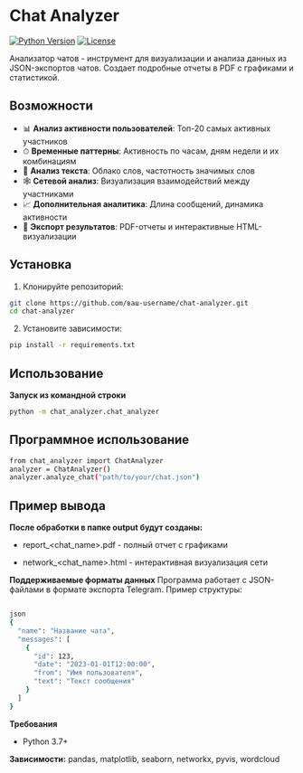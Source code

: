 # Chat Analyzer

[![Python Version](https://img.shields.io/badge/python-3.7%2B-blue)](https://www.python.org/downloads/)
[![License](https://img.shields.io/badge/license-MIT-green)](LICENSE)

Анализатор чатов - инструмент для визуализации и анализа данных из JSON-экспортов чатов. Создает подробные отчеты в PDF с графиками и статистикой.

## Возможности

- 📊 **Анализ активности пользователей**: Топ-20 самых активных участников
- ⏱ **Временные паттерны**: Активность по часам, дням недели и их комбинациям
- 📝 **Анализ текста**: Облако слов, частотность значимых слов
- 🕸 **Сетевой анализ**: Визуализация взаимодействий между участниками
- 📈 **Дополнительная аналитика**: Длина сообщений, динамика активности
- 📂 **Экспорт результатов**: PDF-отчеты и интерактивные HTML-визуализации

## Установка

1. Клонируйте репозиторий:
```bash
git clone https://github.com/ваш-username/chat-analyzer.git
cd chat-analyzer
```
2. Установите зависимости:
```bash
pip install -r requirements.txt
```
## Использование

**Запуск из командной строки**
```bash
python -m chat_analyzer.chat_analyzer
```
## Программное использование

```bash
from chat_analyzer import ChatAnalyzer
analyzer = ChatAnalyzer()
analyzer.analyze_chat("path/to/your/chat.json")
```

## Пример вывода
**После обработки в папке output будут созданы:**

- report_<chat_name>.pdf - полный отчет с графиками

- network_<chat_name>.html - интерактивная визуализация сети

**Поддерживаемые форматы данных**
Программа работает с JSON-файлами в формате экспорта Telegram. Пример структуры:
```bash

json
{
  "name": "Название чата",
  "messages": [
    {
      "id": 123,
      "date": "2023-01-01T12:00:00",
      "from": "Имя пользователя",
      "text": "Текст сообщения"
    }
  ]
}
```

**Требования**
- Python 3.7+

**Зависимости:** pandas, matplotlib, seaborn, networkx, pyvis, wordcloud